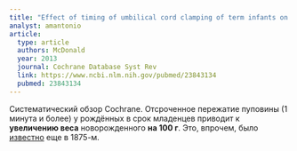 ```yaml
---
title: "Effect of timing of umbilical cord clamping of term infants on maternal and neonatal outcomes"
analyst: amantonio
article:
  type: article
  authors: McDonald
  year: 2013
  journal: Cochrane Database Syst Rev
  link: https://www.ncbi.nlm.nih.gov/pubmed/23843134
  pubmed: 23843134
---
```


Систематический обзор Cochrane. Отсроченное пережатие пуповины (1 минута и более) у рождённых в срок младенцев приводит к **увеличению веса** новорожденного **на 100 г**. Это, впрочем, было [известно](https://www.ncbi.nlm.nih.gov/pmc/articles/PMC3423128) еще в 1875-м.
